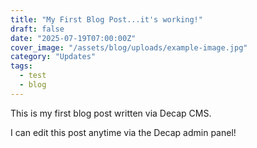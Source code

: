 ```yaml
---
title: "My First Blog Post...it's working!"
draft: false
date: "2025-07-19T07:00:00Z"
cover_image: "/assets/blog/uploads/example-image.jpg"
category: "Updates"
tags:
  - test
  - blog
---
```


This is my first blog post written via Decap CMS.

I can edit this post anytime via the Decap admin panel!
